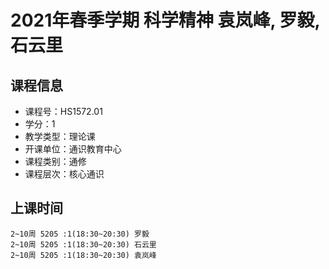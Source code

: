 # 2021年春季学期 科学精神 袁岚峰, 罗毅, 石云里






## 课程信息

- 课程号：HS1572.01
- 学分：1
- 教学类型：理论课
- 开课单位：通识教育中心
- 课程类别：通修
- 课程层次：核心通识

## 上课时间

```
2~10周 5205 :1(18:30~20:30) 罗毅
2~10周 5205 :1(18:30~20:30) 石云里
2~10周 5205 :1(18:30~20:30) 袁岚峰
```

